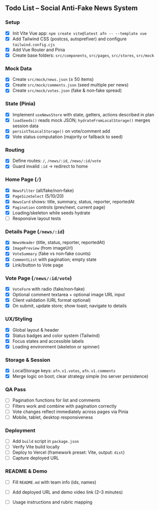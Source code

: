 ## Todo List – Social Anti‑Fake News System

### Setup
- [x] Init Vite Vue app: `npm create vite@latest afn -- --template vue`
- [x] Add Tailwind CSS (postcss, autoprefixer) and configure `tailwind.config.cjs`
- [x] Add Vue Router and Pinia
- [x] Create base folders: `src/components`, `src/pages`, `src/stores`, `src/mock`

### Mock Data
 - [x] Create `src/mock/news.json` (≥ 50 items)
 - [x] Create `src/mock/comments.json` (seed multiple per news)
 - [x] Create `src/mock/votes.json` (fake & non‑fake spread)

### State (Pinia)
- [x] Implement `useNewsStore` with state, getters, actions described in plan
- [x] `loadSeeds()` reads mock JSON; `hydrateFromLocalStorage()` merges session data
- [x] `persistToLocalStorage()` on vote/comment add
- [x] Vote status computation (majority or fallback to seed)

### Routing
- [x] Define routes: `/`, `/news/:id`, `/news/:id/vote`
- [x] Guard invalid `:id` → redirect to home

### Home Page (`/`)
- [x] `NewsFilter` (all/fake/non‑fake)
- [x] `PageSizeSelect` (5/10/20)
- [x] `NewsCard` shows: title, summary, status, reporter, reportedAt
- [x] `Pagination` controls (prev/next, current page)
- [x] Loading/skeleton while seeds hydrate
- [ ] Responsive layout tests

### Details Page (`/news/:id`)
- [x] `NewsHeader` (title, status, reporter, reportedAt)
- [x] `ImagePreview` (from imageUrl)
- [x] `VoteSummary` (fake vs non‑fake counts)
- [x] `CommentList` with pagination; empty state
- [x] Link/button to Vote page

### Vote Page (`/news/:id/vote`)
- [x] `VoteForm` with radio (fake/non‑fake)
- [x] Optional comment textarea + optional image URL input
- [x] Client validation (URL format optional)
- [x] On submit, update store; show toast; navigate to details

### UX/Styling
- [x] Global layout & header
- [x] Status badges and color system (Tailwind)
- [x] Focus states and accessible labels
- [x] Loading environment (skeleton or spinner)

### Storage & Session
- [x] LocalStorage keys: `afn.v1.votes`, `afn.v1.comments`
- [x] Merge logic on boot; clear strategy simple (no server persistence)

### QA Pass
- [ ] Pagination functions for list and comments
- [ ] Filters work and combine with pagination correctly
- [ ] Vote changes reflect immediately across pages via Pinia
- [ ] Mobile, tablet, desktop responsiveness

### Deployment
- [ ] Add `build` script in `package.json`
- [ ] Verify Vite build locally
- [ ] Deploy to Vercel (framework preset: Vite, output: `dist`)
- [ ] Capture deployed URL

### README & Demo
- [ ] Fill `README.md` with team info (ids, names)
- [ ] Add deployed URL and demo video link (2–3 minutes)
- [ ] Usage instructions and rubric mapping


